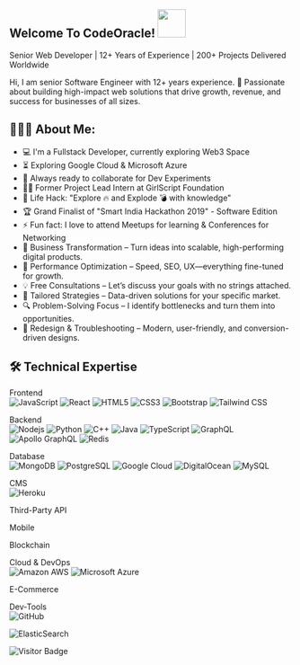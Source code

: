 ## Welcome To CodeOracle! <img src="https://raw.githubusercontent.com/aemmadi/aemmadi/master/wave.gif" width="50">
Senior Web Developer | 12+ Years of Experience | 200+ Projects Delivered Worldwide


Hi, I am senior Software Engineer with 12+ years experience.
🚀 Passionate about building high-impact web solutions that drive growth, revenue, and success for businesses of all sizes.


<h2 align="left">👨🏻‍💻 About Me:</h2>

- :computer: I'm a Fullstack Developer, currently exploring Web3 Space
- :hourglass_flowing_sand: Exploring Google Cloud & Microsoft Azure
- :rocket: Always ready to collaborate for Dev Experiments
- :man_technologist: Former Project Lead Intern at GirlScript Foundation
- :dart: Life Hack: "Explore :fire: and Explode :bomb: with knowledge"
- :trophy: Grand Finalist of "Smart India Hackathon 2019" - Software Edition
- :zap: Fun fact: I love to attend Meetups for learning & Conferences for Networking
- 🌟 Business Transformation – Turn ideas into scalable, high-performing digital products.
- 🚀 Performance Optimization – Speed, SEO, UX—everything fine-tuned for growth.
- 💡 Free Consultations – Let’s discuss your goals with no strings attached.
- 🎯 Tailored Strategies – Data-driven solutions for your specific market.
- 🔍 Problem-Solving Focus – I identify bottlenecks and turn them into opportunities.
- 🎨 Redesign & Troubleshooting – Modern, user-friendly, and conversion-driven designs.


## 🛠️ Technical Expertise

Frontend <br/>
![JavaScript](https://img.shields.io/badge/-JavaScript-black?style=flat-square&logo=javascript)
![React](https://img.shields.io/badge/-React-black?style=flat-square&logo=react)
![HTML5](https://img.shields.io/badge/-HTML5-E34F26?style=flat-square&logo=html5&logoColor=white)
![CSS3](https://img.shields.io/badge/-CSS3-1572B6?style=flat-square&logo=css3)
![Bootstrap](https://img.shields.io/badge/-Bootstrap-563D7C?style=flat-square&logo=bootstrap)
![Tailwind CSS](https://img.shields.io/badge/-TailwindCSS-blue?style=flat-square&logo=tailwindcss)

Backend <br/>
![Nodejs](https://img.shields.io/badge/-Nodejs-black?style=flat-square&logo=Node.js)
![Python](https://img.shields.io/badge/-Python-black?style=flat-square&logo=Python)
![C++](https://img.shields.io/badge/-C++-00599C?style=flat-square&logo=c)
![Java](https://img.shields.io/badge/-java-E34A86?style=flat-square&logo=java)
![TypeScript](https://img.shields.io/badge/-TypeScript-007ACC?style=flat-square&logo=typescript)
![GraphQL](https://img.shields.io/badge/-GraphQL-E10098?style=flat-square&logo=graphql)
![Apollo GraphQL](https://img.shields.io/badge/-Apollo%20GraphQL-311C87?style=flat-square&logo=apollo-graphql)
![Redis](https://img.shields.io/badge/-Redis-black?style=flat-square&logo=Redis)

Database <br/>
![MongoDB](https://img.shields.io/badge/-MongoDB-black?style=flat-square&logo=mongodb)
![PostgreSQL](https://img.shields.io/badge/-PostgreSQL-336791?style=flat-square&logo=postgresql)
![Google Cloud](https://img.shields.io/badge/Google%20Cloud-black?style=flat-square&logo=google-cloud)
![DigitalOcean](https://img.shields.io/badge/-Digital%20Ocean-darkblue?style=flat-square&logo=digitalocean)
![MySQL](https://img.shields.io/badge/-MySQL-black?style=flat-square&logo=mysql)


CMS <br/>
![Heroku](https://img.shields.io/badge/-Heroku-430098?style=flat-square&logo=heroku)


Third-Party API <br/>

Mobile <br/>

Blockchain <br/>

Cloud & DevOps <br/>
![Amazon AWS](https://img.shields.io/badge/Amazon%20AWS-232F3E?style=flat-square&logo=amazon-aws)
![Microsoft Azure](https://img.shields.io/badge/Microsoft%20Azure-232F7E?style=flat-square&logo=microsoft-azure)


E-Commerce <br/>

Dev-Tools <br/>
![GitHub](https://img.shields.io/badge/-GitHub-181717?style=flat-square&logo=github)


![ElasticSearch](https://img.shields.io/badge/-ElasticSearch-005571?style=flat-square&logo=elasticsearch)


![Visitor Badge](https://visitor-badge.laobi.icu/badge?page_id=aemmadi.aemmadi)
